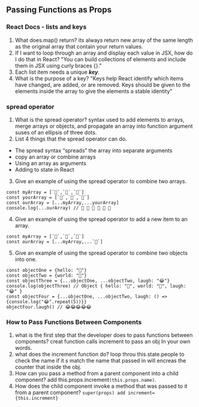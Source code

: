 ## Passing Functions as Props


### React Docs - lists and keys
1. What does.map() return? 
its always return new array of the same length as the original array that contain your return values.
2. If I want to loop through an array and display each value in JSX, how do I do that in React?
 "You can build collections of elements and include them in JSX using curly braces {}."
3.  Each list item needs a unique  ***key***. 
4. What is the purpose of a key?
 "Keys help React identify which items have changed, are added, or are removed. Keys should be given to the elements inside the array to give the elements a stable identity"




### spread operator
1. What is the spread operator?
 syntax used to add elements to arrays, merge arrays or objects, and propagate an array into function argument suses of an ellipsis of three dots.
 2.  List 4 things that the spread operator can do.

* The spread syntax “spreads” the array into separate arguments
* copy an array or combine arrays
* Using an array as arguments
* Adding to state in React

3. Give an example of using the spread operator to combine two arrays.

~~~
const myArray = [`🤪`,`🐻`,`🎌`]
const yourArray = [`🙂`,`🤗`,`🤩`]
const ourArray = [...myArray,...yourArray]
console.log(...ourArray) // 🤪 🐻 🎌 🙂 🤗 🤩
~~~

4. Give an example of using the spread operator to add a new item to an array.

~~~
const myArray = [`🤪`,`🐻`,`🎌`]
const ourArray = [...myArray,...`🤩`]
~~~

5. Give an example of using the spread operator to combine two objects into one.


~~~
const objectOne = {hello: "🤪"}
const objectTwo = {world: "🐻"}
const objectThree = {...objectOne, ...objectTwo, laugh: "😂"}
console.log(objectThree) // Object { hello: "🤪", world: "🐻", laugh: "😂" }
const objectFour = {...objectOne, ...objectTwo, laugh: () => {console.log("😂".repeat(5))}}
objectFour.laugh() // 😂😂😂😂😂
~~~

### How to Pass Functions Between Components

 1. what is the first step that the developer does to pass functions between components?
 creat function calls increment to pass an obj In your own words.
 2.  what does the increment function do?
  loop throu this.state.people to check the name if it s match the name that passed in will encreas the counter that inside the obj.
 3.  How can you pass a method from a parent component into a child component?
   add this.props.increment`(this.props.name)`.
 4. How does the child component invoke a method that was passed to it from a parent component?
  `super(props) add increment={this.increment}`